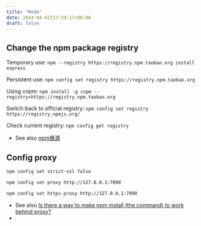 ```yaml
---
title: "Node"
date: 2024-04-02T17:59:17+08:00
draft: false
---
```


## Change the npm package registry

Temporary use: `npm --registry https://registry.npm.taobao.org install express`

Persistent use: `npm config set registry https://registry.npm.taobao.org`

Using cnpm: `npm install -g cnpm --registry=https://registry.npm.taobao.org`

Switch back to official registry: `npm config set registry https://registry.npmjs.org/`

Check current registry: `npm config get registry`

- See also [npm换源](https://www.jianshu.com/p/f311a3a155ff)

## Config proxy

``` bash
npm config set strict-ssl false

npm config set proxy http://127.0.0.1:7890

npm config set https-proxy http://127.0.0.1:7890
```

- See also [Is there a way to make npm install (the command) to work behind proxy?](https://stackoverflow.com/questions/7559648/is-there-a-way-to-make-npm-install-the-command-to-work-behind-proxy)
- 